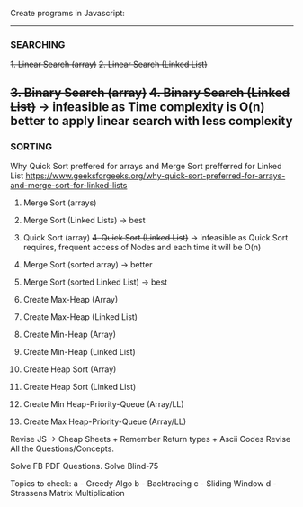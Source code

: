 Create programs in Javascript:

---------------------------------------
### SEARCHING

~~1. Linear Search (array)~~
~~2. Linear Search (Linked List)~~

~~3. Binary Search (array)~~
~~4. Binary Search (Linked List)~~ -> infeasible as Time complexity is O(n) better to apply linear search with less complexity
-----------------------------------------
### SORTING

Why Quick Sort preffered for arrays and Merge Sort prefferred for Linked List
https://www.geeksforgeeks.org/why-quick-sort-preferred-for-arrays-and-merge-sort-for-linked-lists

1. Merge Sort (arrays)
2. Merge Sort (Linked Lists) -> best

3. Quick Sort (array)
~~4. Quick Sort (Linked List)~~ -> infeasible as Quick Sort requires, frequent access of Nodes and each time it will be O(n)

5. Merge Sort (sorted array) -> better
6.  Merge Sort (sorted Linked List) -> best

7.  Create Max-Heap (Array)
8.  Create Max-Heap (Linked List)

9.  Create Min-Heap (Array)
10.  Create Min-Heap (Linked List)

11.  Create Heap Sort (Array)
12.  Create Heap Sort (Linked List)

13.  Create Min Heap-Priority-Queue (Array/LL)
14.  Create Max Heap-Priority-Queue (Array/LL)

Revise JS -> Cheap Sheets + Remember Return types + Ascii Codes
Revise All the Questions/Concepts.

Solve FB PDF Questions.
Solve Blind-75

Topics to check:
a - Greedy Algo
b - Backtracing
c - Sliding Window
d - Strassens Matrix Multiplication